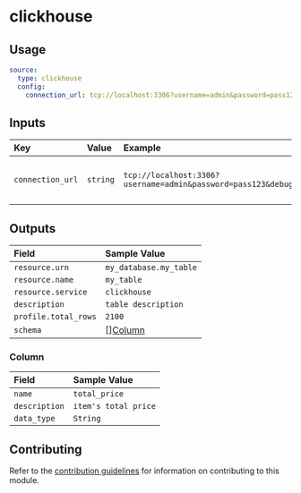 # clickhouse

## Usage

```yaml
source:
  type: clickhouse
  config:
    connection_url: tcp://localhost:3306?username=admin&password=pass123&debug=true
```

## Inputs

| Key | Value | Example | Description |    |
| :-- | :---- | :------ | :---------- | :- |
| `connection_url` | `string` | `tcp://localhost:3306?username=admin&password=pass123&debug=true` | URL to access the clickhouse server | *required* |

## Outputs

| Field | Sample Value |
| :---- | :---- |
| `resource.urn` | `my_database.my_table` |
| `resource.name` | `my_table` |
| `resource.service` | `clickhouse` |
| `description` | `table description` |
| `profile.total_rows` | `2100` |
| `schema` | [][Column](#column) |

### Column

| Field | Sample Value |
| :---- | :---- |
| `name` | `total_price` |
| `description` | `item's total price` |
| `data_type` | `String` |

## Contributing

Refer to the [contribution guidelines](../../../docs/contribute/guide.md#adding-a-new-extractor) for information on contributing to this module.
